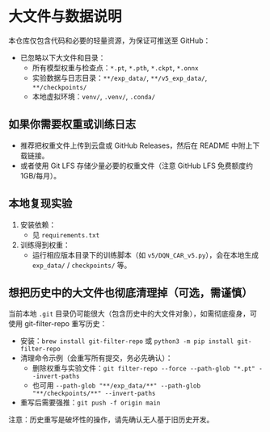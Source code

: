 # 大文件与数据说明

本仓库仅包含代码和必要的轻量资源，为保证可推送至 GitHub：

- 已忽略以下大文件和目录：
  - 所有模型权重与检查点：`*.pt`, `*.pth`, `*.ckpt`, `*.onnx`
  - 实验数据与日志目录：`**/exp_data/`, `**/v5_exp_data/`, `**/checkpoints/`
  - 本地虚拟环境：`venv/`, `.venv/`, `.conda/`

## 如果你需要权重或训练日志

- 推荐把权重文件上传到云盘或 GitHub Releases，然后在 README 中附上下载链接。
- 或者使用 Git LFS 存储少量必要的权重文件（注意 GitHub LFS 免费额度约 1GB/每月）。

## 本地复现实验

1. 安装依赖：
   - 见 `requirements.txt`
2. 训练得到权重：
   - 运行相应版本目录下的训练脚本（如 `v5/DQN_CAR_v5.py`），会在本地生成 `exp_data/` / `checkpoints/` 等。

## 想把历史中的大文件也彻底清理掉（可选，需谨慎）

当前本地 `.git` 目录仍可能很大（包含历史中的大文件对象），如需彻底瘦身，可使用 git-filter-repo 重写历史：

- 安装：`brew install git-filter-repo` 或 `python3 -m pip install git-filter-repo`
- 清理命令示例（会重写所有提交，务必先确认）：
  - 删除权重与实验文件：`git filter-repo --force --path-glob "*.pt" --invert-paths`
  - 也可用 `--path-glob "**/exp_data/**" --path-glob "**/checkpoints/**" --invert-paths`
- 重写后需要强推：`git push -f origin main`

注意：历史重写是破坏性的操作，请先确认无人基于旧历史开发。
